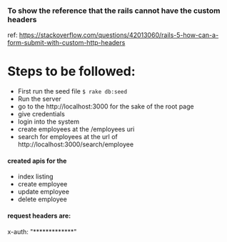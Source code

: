 
### To show the reference that the rails cannot have the custom headers
ref: https://stackoverflow.com/questions/42013060/rails-5-how-can-a-form-submit-with-custom-http-headers

# Steps to be followed:
- First run the seed file `$ rake db:seed`
- Run the server
- go to the http://localhost:3000 for the sake of the root page
- give credentials
- login into the system
- create employees at the /employees uri
- search for employees at  the url of http://localhost:3000/search/employee


#### created apis for the 
- index listing
- create employee
- update employee
- delete employee

#### request headers are:
x-auth: "*************"